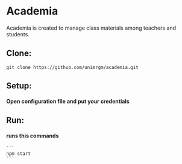 # Academia
Academia is created to manage class materials among teachers and students.

## Clone:
  `git clone https://github.com/unimrgm/academia.git`
  
## Setup:
  #### Open configuration file and put your credentials

## Run:
  #### runs this commands
    ```
    npm start
    ```
